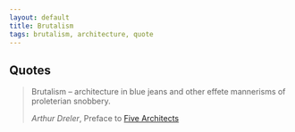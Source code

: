 ```yaml
---
layout: default
title: Brutalism
tags: brutalism, architecture, quote
---
```


## Quotes

> Brutalism – architecture in blue jeans and other effete mannerisms of
> proleterian snobbery. 
>
> <cite>Arthur Dreler</cite>, Preface to [Five Architects](http://www.amazon.co.uk/gp/product/019519795X/ref=as_li_ss_tl?ie=UTF8&camp=1634&creative=19450&creativeASIN=019519795X&linkCode=as2&tag=zmlka-21)

